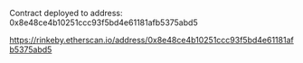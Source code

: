 Contract deployed to address: 0x8e48ce4b10251ccc93f5bd4e61181afb5375abd5

https://rinkeby.etherscan.io/address/0x8e48ce4b10251ccc93f5bd4e61181afb5375abd5
